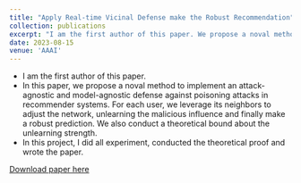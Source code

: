 ```yaml
---
title: "Apply Real-time Vicinal Defense make the Robust Recommendation"
collection: publications
excerpt: "I am the first author of this paper. We propose a noval method to implement an attack-agnostic and model-agnostic defense against poisoning attacks in recommender systems. We also conduct a theoretical bound about the unlearning strength. <a href='/publications/2010-10-01-paper-title-number-2' target='_blank'>Details</a>"
date: 2023-08-15
venue: 'AAAI'
---
```

* I am the first author of this paper.
* In this paper, we propose a noval method to implement an attack-agnostic and model-agnostic defense against poisoning attacks in recommender systems. For each user, we leverage its neighbors to adjust the network, unlearning the malicious influence and finally make a robust prediction. We also conduct a theoretical bound about the unlearning strength.
* In this project, I did all experiment, conducted the theoretical proof and wrote the paper.

[Download paper here](http://academicpages.github.io/files/paper2.pdf)
